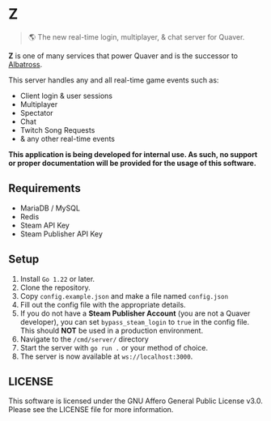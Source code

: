 # Z

> 🌎 The new real-time login, multiplayer, & chat server for Quaver.

**Z** is one of many services that power Quaver and is the successor to [Albatross](https://github.com/Quaver/Albatross). 

This server handles any and all real-time game events such as:

* Client login & user sessions
* Multiplayer
* Spectator
* Chat
* Twitch Song Requests
* & any other real-time events

**This application is being developed for internal use. As such, no support or proper documentation will be provided for the usage of this software.**

## Requirements

* MariaDB / MySQL
* Redis
* Steam API Key
* Steam Publisher API Key

## Setup

1. Install `Go 1.22` or later.
2. Clone the repository.
3. Copy `config.example.json` and make a file named `config.json`
4. Fill out the config file with the appropriate details.
5. If you do not have a **Steam Publisher Account** (you are not a Quaver developer), you can set `bypass_steam_login` to `true` in the config file. This should **NOT** be used in a production environment.
6. Navigate to the `/cmd/server/` directory
7. Start the server with `go run .` or your method of choice.
8. The server is now available at `ws://localhost:3000`.

## LICENSE

This software is licensed under the GNU Affero General Public License v3.0. Please see the LICENSE file for more information.
